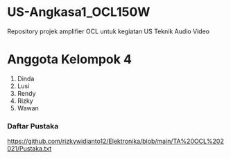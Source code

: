 # US-Angkasa1_OCL150W
Repository projek amplifier OCL untuk kegiatan US Teknik Audio Video

# Anggota Kelompok 4
 1. Dinda
 2. Lusi
 3. Rendy
 4. Rizky
 5. Wawan

### Daftar Pustaka
https://github.com/rizkywidianto12/Elektronika/blob/main/TA%20OCL%202021/Pustaka.txt
